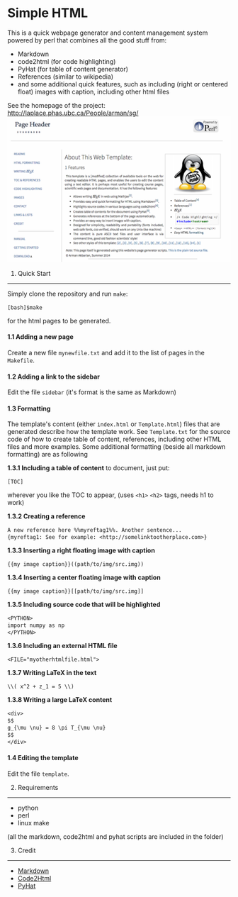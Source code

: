 Simple HTML
===========

This is a quick webpage generator and content management system 
powered by perl that combines all the good stuff from:
* Markdown
* code2html (for code highlighting)
* PyHat (for table of content generator)
* References (similar to wikipedia) 
* and some additional quick features, such as including 
(right or centered float) images with caption, including
other html files 

See the homepage of the project: <http://laplace.phas.ubc.ca/People/arman/sg/>
![alt tag](https://github.com/rmanak/simplehtml/blob/master/img/screenshot.png)


1. Quick Start
--------------

Simply clone the repository and run ``make``:

    [bash]$make

for the html pages to be generated.

#### 1.1 Adding a new page

Create a new file ``mynewfile.txt`` and add it to the list of pages in the ``Makefile``.

#### 1.2 Adding a link to the sidebar

Edit the file ``sidebar`` (it's format is the same as Markdown)

#### 1.3 Formatting

The template's content (either ``index.html`` or ``Template.html``) files that are
generated describe how the template work. See ``Template.txt`` for the source code 
of how to create table of content, references, including other HTML files and 
more examples. Some additional formatting (beside all markdown formatting) are as following

**1.3.1 Including a table of content** to document, just put: 

    [TOC]

wherever you like the TOC to appear, (uses ``<h1>`` ``<h2>`` tags, needs h1 to work)


**1.3.2 Creating a reference**

    A new reference here %%myreftag1%%. Another sentence...
    {myreftag1: See for example: <http://somelinktootherplace.com>}
    
**1.3.3 Inserting a right floating image with caption**

    {{my image caption}}((path/to/img/src.img))

**1.3.4 Inserting a center floating image with caption**

    {{my image caption}}[[path/to/img/src.img]]

**1.3.5 Including source code that will be highlighted**

    <PYTHON>
    import numpy as np
    </PYTHON>

**1.3.6 Including an external HTML file**

    <FILE="myotherhtmlfile.html">

**1.3.7 Writing LaTeX in the text**

    \\( x^2 + z_1 = 5 \\)

**1.3.8 Writing a large LaTeX content**

    <div>
    $$
    g_{\mu \nu} = 8 \pi T_{\mu \nu}
    $$
    </div>


#### 1.4 Editing the template

Edit the file ``template``.


2. Requirements
----------------

- python
- perl
- linux make

(all the markdown, code2html and pyhat scripts are included in the folder)


3. Credit
---------

* [Markdown](http://daringfireball.net/projects/markdown/)
* [Code2Html](https://www.palfrader.org/code/code2html/)
* [PyHat](http://www.ferg.org/pyhat/)



